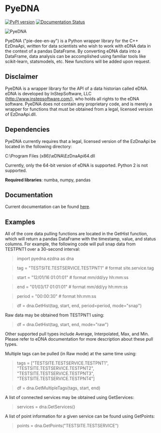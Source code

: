 # PyeDNA
[![PyPI version](https://badge.fury.io/py/pyedna.svg)](https://badge.fury.io/py/pyedna)
[![Documentation Status](https://readthedocs.org/projects/pyedna/badge/?version=latest)](http://pyedna.readthedocs.io/en/latest/?badge=latest)

![PyeDNA](https://github.com/drericstrong/pyedna/blob/master/images/pyedna_small.jpg)

PyeDNA ("pie-dee-en-ay") is a Python wrapper library for the C++ EzDnaApi,
written for data scientists who wish to work with eDNA data in the context of a
pandas DataFrame. By converting eDNA data into a DataFrame, data analysis can 
be accomplished using familiar tools like scikit-learn, statsmodels, etc. New
functions will be added upon request.

## Disclaimer
PyeDNA is a wrapper library for the API of a data historian called eDNA. eDNA 
is developed by InStepSoftware, LLC (http://www.instepsoftware.com/), 
who holds all rights to the eDNA software. PyeDNA does not contain any 
proprietary code, and is merely a wrapper for functions that must be obtained 
from a legal, licensed version of EzDnaApi.dll.

## Dependencies
PyeDNA currently requires that a legal, licensed version of the EzDnaApi be 
located in the following directory:

C:\Program Files (x86)\eDNA\EzDnaApi64.dll

Currently, only the 64-bit version of eDNA is supported. Python 2 is not supported.

**Required libraries**: numba, numpy, pandas

## Documentation
Current documentation can be found [here](https://pyedna.readthedocs.io/en/latest/).

## Examples
All of the core data pulling functions are located in the GetHist function, 
which will return a pandas DataFrame with the timestamp, value, and status 
columns. For example, the following code will pull snap data from TESTPNT1 
over a 30-second interval:

> import pyedna.ezdna as dna

> tag = "TESTSITE.TESTSERVICE.TESTPNT1"       # format site.service.tag

> start = "12/01/16 01:01:01"                 # format mm/dd/yy hh:mm:ss

> end = "01/03/17 01:01:01"                   # format mm/dd/yy hh:mm:ss

> period = "00:00:30"                         # format hh:mm:ss

> df = dna.GetHist(tag, start, end, period=period, mode="snap")

Raw data may be obtained from TESTPNT1 using:

> df = dna.GetHist(tag, start, end, mode="raw")

Other supported pull types include Average, Interpolated, Max, and Min. Please
refer to eDNA documentation for more description about these pull types.

Multiple tags can be pulled (in Raw mode) at the same time using:

> tags = ["TESTSITE.TESTSERVICE.TESTPNT1", "TESTSITE.TESTSERVICE.TESTPNT2",
          "TESTSITE.TESTSERVICE.TESTPNT3", "TESTSITE.TESTSERVICE.TESTPNT4"]
          
> df = dna.GetMultipleTags(tags, start, end)

A list of connected services may be obtained using GetServices:

> services = dna.GetServices()

A list of point information for a given service can be found using GetPoints:

> points = dna.GetPoints("TESTSITE.TESTSERVICE")
